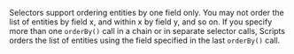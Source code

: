 Selectors support ordering entities by one field only. You may not order the list of entities by field x, and within x by field y, and so on. If you specify more than one `orderBy()` call in a chain or in separate selector calls, Scripts orders the list of entities using the field specified in the last `orderBy()` call. 